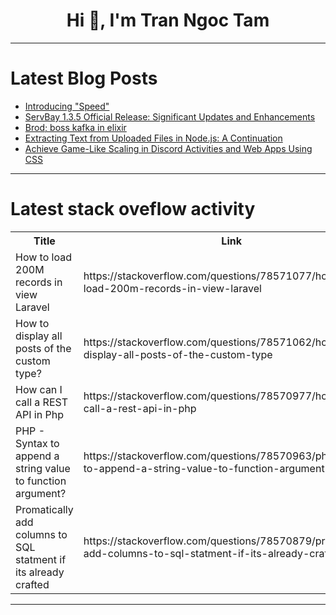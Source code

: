<h1 align="center">Hi 👋, I'm Tran Ngoc Tam</h1>

---

# Latest Blog Posts 
<!-- BLOG-POST-LIST:START -->
- [Introducing &quot;Speed&quot;](https://dev.to/stroiman/introducing-speed-2ofk)
- [ServBay 1.3.5 Official Release: Significant Updates and Enhancements](https://dev.to/servbay/servbay-135-official-release-significant-updates-and-enhancements-25kn)
- [Brod; boss kafka in elixir](https://dev.to/darnahsan/brod-boss-kafka-in-elixir-eo)
- [Extracting Text from Uploaded Files in Node.js: A Continuation](https://dev.to/luqmanshaban/extracting-text-from-uploaded-files-in-nodejs-a-continuation-416j)
- [Achieve Game-Like Scaling in Discord Activities and Web Apps Using CSS](https://dev.to/waveplay/achieve-game-like-scaling-in-discord-activities-and-web-apps-using-css-874)
<!-- BLOG-POST-LIST:END -->

---

# Latest stack oveflow activity
<table>
  <tr><th>Title</th><th>Link</th></tr>
  <!-- STACKOVERFLOW:START --><tr><td>How to load 200M records in view Laravel</td><td>https://stackoverflow.com/questions/78571077/how-to-load-200m-records-in-view-laravel</td></tr><tr><td>How to display all posts of the custom type?</td><td>https://stackoverflow.com/questions/78571062/how-to-display-all-posts-of-the-custom-type</td></tr><tr><td>How can I call a REST API in Php</td><td>https://stackoverflow.com/questions/78570977/how-can-i-call-a-rest-api-in-php</td></tr><tr><td>PHP - Syntax to append a string value to function argument?</td><td>https://stackoverflow.com/questions/78570963/php-syntax-to-append-a-string-value-to-function-argument</td></tr><tr><td>Promatically add columns to SQL statment if its already crafted</td><td>https://stackoverflow.com/questions/78570879/promatically-add-columns-to-sql-statment-if-its-already-crafted</td></tr><!-- STACKOVERFLOW:END -->
</table>

---



